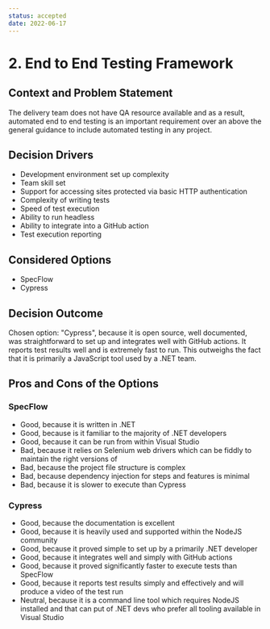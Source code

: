 ```yaml
---
status: accepted
date: 2022-06-17
---
```

# 2. End to End Testing Framework

## Context and Problem Statement

The delivery team does not have QA resource available and as a result, automated end to end testing is an important requirement over an above the general guidance to include automated testing in any project. 

<!-- This is an optional element. Feel free to remove. -->
## Decision Drivers

* Development environment set up complexity
* Team skill set
* Support for accessing sites protected via basic HTTP authentication
* Complexity of writing tests
* Speed of test execution
* Ability to run headless
* Ability to integrate into a GitHub action
* Test execution reporting

## Considered Options

* SpecFlow
* Cypress

## Decision Outcome

Chosen option: "Cypress", because it is open source, well documented, was straightforward to set up and integrates well with GitHub actions. It reports test results well and is extremely fast to run. This outweighs the fact that it is primarily a JavaScript tool used by a .NET team.

## Pros and Cons of the Options

### SpecFlow

* Good, because it is written in .NET
* Good, because is it familiar to the majority of .NET developers
* Good, because it can be run from within Visual Studio
* Bad, because it relies on Selenium web drivers which can be fiddly to maintain the right versions of
* Bad, because the project file structure is complex
* Bad, because dependency injection for steps and features is minimal
* Bad, because it is slower to execute than Cypress

### Cypress

* Good, because the documentation is excellent
* Good, because it is heavily used and supported within the NodeJS community
* Good, because it proved simple to set up by a primarily .NET developer
* Good, because it integrates well and simply with GitHub actions
* Good, because it proved significantly faster to execute tests than SpecFlow
* Good, because it reports test results simply and effectively and will produce a video of the test run
* Neutral, because it is a command line tool which requires NodeJS installed and that can put of .NET devs who prefer all tooling available in Visual Studio
